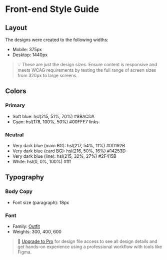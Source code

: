 # Front-end Style Guide

## Layout

The designs were created to the following widths:

- Mobile: 375px
- Desktop: 1440px

> 💡 These are just the design sizes. Ensure content is responsive and meets WCAG requirements by testing the full range of screen sizes from 320px to large screens.

## Colors

### Primary

- Soft blue: hsl(215, 51%, 70%)  #8BACDA
- Cyan: hsl(178, 100%, 50%)  #00FFF7 links

### Neutral

- Very dark blue (main BG): hsl(217, 54%, 11%)  #0D192B
- Very dark blue (card BG): hsl(216, 50%, 16%)  #14253D
- Very dark blue (line): hsl(215, 32%, 27%)  #2F415B
- White: hsl(0, 0%, 100%) #fff

## Typography

### Body Copy

- Font size (paragraph): 18px

### Font

- Family: [Outfit](https://fonts.google.com/specimen/Outfit)
- Weights: 300, 400, 600

> 💎 [Upgrade to Pro](https://www.frontendmentor.io/pro?ref=style-guide) for design file access to see all design details and get hands-on experience using a professional workflow with tools like Figma.


 

  

  
 
  
  